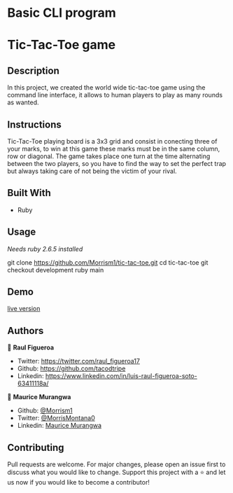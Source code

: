 # Basic CLI program
# Tic-Tac-Toe game


## Description
In this project, we created the world wide tic-tac-toe game using the command line interface, it allows to human players to play as many rounds as wanted.

## Instructions
Tic-Tac-Toe playing board is a 3x3 grid and consist in conecting three of your marks, to win at this game these marks must be in the same column, row or diagonal.
The game takes place one turn at the time alternating between the two players, so you have to find the way to set the perfect trap but always taking care of not being the victim of your rival.


## Built With
- Ruby

## Usage
*Needs ruby 2.6.5 installed*

git clone https://github.com/Morrism1/tic-tac-toe.git
cd tic-tac-toe
git checkout development
ruby main


## Demo

[live version](https://repl.it/@tacodtripe/tic-tac-toe)


## Authors

👨 **Raul Figueroa**
- Twitter: https://twitter.com/raul_figueroa17
- Github: https://github.com/tacodtripe
- Linkedin: https://www.linkedin.com/in/luis-raul-figueroa-soto-63411118a/

👨 **Maurice Murangwa**
- Github: [@Morrism1](https://github.com/Morrism1)
- Twitter: [@MorrisMontana0](https://twitter.com/MorrisMontana0)
- Linkedin: [Maurice Murangwa](https://www.linkedin.com/in/murangwa-maurice-769549140/)

## Contributing
Pull requests are welcome. For major changes, please open an issue first to discuss what you would like to change.
Support this project with a ⭐️ and let us now if you would like to become a contributor!

